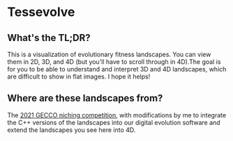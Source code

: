 # Tessevolve

## What's the TL;DR?

This is a visualization of evolutionary fitness landscapes. You can view them in 2D, 3D, and 4D (but you'll have to scroll through in 4D).The goal is for you to be able to understand and interpret 3D and 4D landscapes, which are difficult to show in flat images. I hope it helps!

## Where are these landscapes from? 

The <a href="https://www.epitropakis.co.uk/gecco2021/">2021 GECCO niching competition</a>, with modifications by me to integrate the C++ versions of the landscapes into our digital evolution software and extend the landscapes you see here into 4D.
